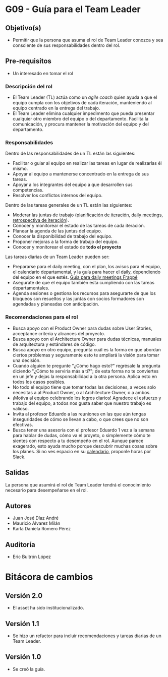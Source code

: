 # G09 - Guía para el Team Leader

## Objetivo(s)

- Permitir que la persona que asuma el rol de Team Leader conozca y sea consciente de sus responsabilidades dentro del rol.

## Pre-requisitos

- Un interesado en tomar el rol

### Descripción del rol

- El Team Leader (TL) actúa como un *agile coach* quien ayuda a que el equipo cumpla con los objetivos de cada iteración, manteniendo al equipo centrado en la entrega del trabajo. 
- El Team Leader elimina cualquier impedimento que pueda presentar cualquier otro miembro del equipo o del departamento. Facilita la comunicación, y procura mantener la motivación del equipo y del departamento.

### Responsabilidades

Dentro de las responsabilidades de un TL están las siguientes:

- Facilitar o guiar al equipo en realizar las tareas en lugar de realizarlas él mismo.
- Apoyar al equipo a mantenerse concentrado en la entrega de sus tareas.
- Apoyar a los integrantes del equipo a que desarrollen sus competencias.
- Resolver los conflictos internos del equipo.
  
Dentro de las tareas generales de un TL están las siguientes:

- Moderar las juntas de trabajo ([planificación de iteración](../procesos/P12-proceso-planeacion-de-iteracion), [daily meetings](../procesos/P07-proceso-juntas-diarias), [retrospectiva de iteración](../procesos/P16-proceso-retrospective)).
- Conocer y monitorear el estado de las tareas de cada iteración.
- Planear la agenda de las juntas del equipo.
- Conocer la disponibilidad de trabajo del equipo.
- Proponer mejoras a la forma de trabajo del equipo.
- Conocer y monitorear el estado de **todo el proyecto**

Las tareas diarias de un Team Leader pueden ser:
- Prepararse para el daily meeting, con el plan, los avisos para el equipo, el calendario departamental, y la guía para hacer el daily, dependiendo del equipo en el que estés. [Guía para daily meetings Frappé](https://taro-it.github.io/frappe/guides/PPG01%20-%20Gu%C3%ADa%20de%20daily%20meetings)
- Asegurate de que el equipo también esta cumpliendo con las tareas departamentales.
- Agenda sesiones o gestiona los recursos para asegurarte de que los bloqueos son resueltos y las juntas con socios formadores son agendadas y planeadas con anticipación.

### Recomendaciones para el rol
- Busca apoyo con el Product Owner para dudas sobre User Stories, acceptance criteria y alcances del proyecto.
- Busca apoyo con el Architecture Owner para dudas técnicas, manuales de arquitectura y estándares de código.
- Busca apoyo en otro equipo, pregunta cuál es la forma en que abordan ciertos problemas y seguramente esto te ampliará la visión para tomar una decisión.
- Cuando alguien te pregunte "¿Cómo hago esto?" regrésale la pregunta diciendo "¿Cómo te serviría más a ti?"; de esta forma no te conviertes en un jefe y dejas la responsabilidad a la otra persona. Aplica esto en todos los casos posibles.
- No todo el equipo tiene que tomar todas las decisiones, a veces solo necesitas a al Product Owner, o al Architecture Owner, o a ambos.
- ¡Motiva al equipo celebrando los logros diarios! Agradece el esfuerzo y trabajo del equipo, a todos nos gusta saber que nuestro trabajo es valioso.
- Invita al profesor Eduardo a las reuniones en las que aún tengas inseguridades de cómo se llevan a cabo, o que crees que no son efectivas.
- Busca tener una asesoría con el profesor Eduardo 1 vez a la semana para hablar de dudas, cómo va el proyeto, o simplemente cómo te sientes con respecto a tu desempeño en el rol. Aunque parece exagerado, esto ayuda mucho porque descubrir muchas cosas sobre los planes. Si no ves espacio en su [calendario](https://calendar.google.com/calendar/u/0/selfsched?sstoken=UUF3MW5YVWFuLW1CfGRlZmF1bHR8OTllNzFhMjI2M2NhZTk3MWEwMDIwZjgxNmM1NDhiMDk), proponle horas por Slack.

## Salidas

La persona que asumirá el rol de Team Leader tendrá el conocimiento necesario para desempeñarse en el rol.

## Autores

- Juan José Díaz André
- Mauricio Alvarez Milán
- Karla Daniela Romero Pérez
## Auditoría

- Eric Buitrón López


# Bitácora de cambios

## Versión 2.0
  - El asset ha sido institucionalizado.

## Versión 1.1
  - Se hizo un refactor para incluir recomendaciones y tareas diarias de un Team Leader.

## Versión 1.0
  - Se creó la guía.
